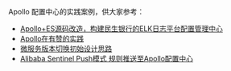 Apollo 配置中心的实践案例，供大家参考：

* [Apollo+ES源码改造，构建民生银行的ELK日志平台配置管理中心](https://mp.weixin.qq.com/s/VHugn0vgNu4m56V49geC4w)
* [Apollo在有赞的实践](https://mp.weixin.qq.com/s/Ge14UeY9Gm2Hrk--E47eJQ)
* [微服务版本切换初始设计思路](https://blog.llyweb.com/articles/2020/08/11/1597149013480.html)
* [Alibaba Sentinel Push模式 规则推送至Apollo配置中心](https://anilople.github.io/Sentinel)
